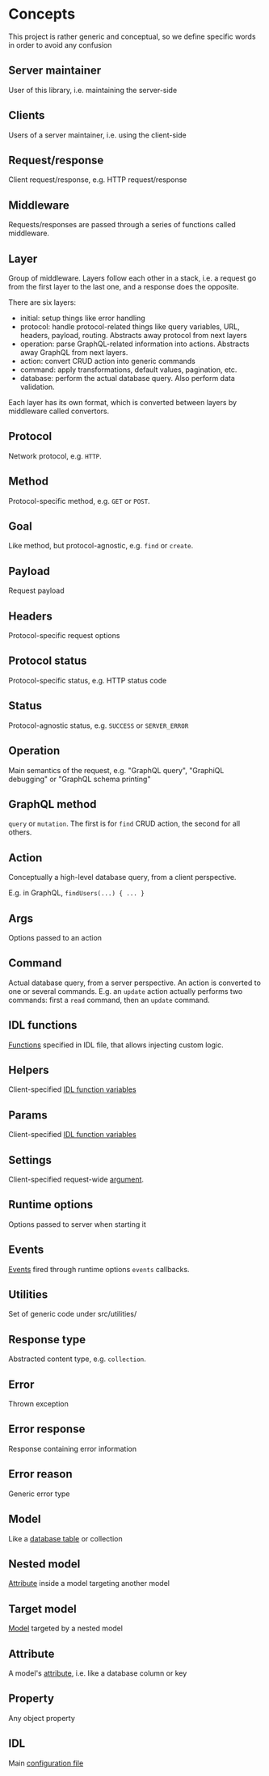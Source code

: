 # Concepts

This project is rather generic and conceptual, so we define specific words
in order to avoid any confusion

## Server maintainer

User of this library, i.e. maintaining the server-side

## Clients

Users of a server maintainer, i.e. using the client-side

## Request/response

Client request/response, e.g. HTTP request/response

## Middleware

Requests/responses are passed through a series of functions called middleware.

## Layer

Group of middleware. Layers follow each other in a stack, i.e. a request go
from the first layer to the last one, and a response does the opposite.

There are six layers:
  - initial: setup things like error handling
  - protocol: handle protocol-related things like query variables, URL, headers,
    payload, routing. Abstracts away protocol from next layers
  - operation: parse GraphQL-related information into actions.
    Abstracts away GraphQL from next layers.
  - action: convert CRUD action into generic commands
  - command: apply transformations, default values, pagination, etc.
  - database: perform the actual database query. Also perform data validation.

Each layer has its own format, which is converted between layers by middleware
called convertors.

## Protocol

Network protocol, e.g. `HTTP`.

## Method

Protocol-specific method, e.g. `GET` or `POST`.

## Goal

Like method, but protocol-agnostic, e.g. `find` or `create`.

## Payload

Request payload

## Headers

Protocol-specific request options

## Protocol status

Protocol-specific status, e.g. HTTP status code

## Status

Protocol-agnostic status, e.g. `SUCCESS` or `SERVER_ERROR`

## Operation

Main semantics of the request, e.g. "GraphQL query", "GraphiQL debugging" or
"GraphQL schema printing"

## GraphQL method

`query` or `mutation`. The first is for `find` CRUD action, the second for all
others.

## Action

Conceptually a high-level database query, from a client perspective.

E.g. in GraphQL, `findUsers(...) { ... }`

## Args

Options passed to an action

## Command

Actual database query, from a server perspective. An action is converted to
one or several commands. E.g. an `update` action actually performs two
commands: first a `read` command, then an `update` command.

## IDL functions

[Functions](functions.md) specified in IDL file, that allows injecting
custom logic.

## Helpers

Client-specified [IDL function variables](functions.md#idl-function-variables)

## Params

Client-specified [IDL function variables](functions.md#idl-function-variables)

## Settings

Client-specified request-wide [argument](settings.md).

## Runtime options

Options passed to server when starting it

## Events

[Events](events.md) fired through runtime options `events` callbacks.

## Utilities

Set of generic code under src/utilities/

## Response type

Abstracted content type, e.g. `collection`.

## Error

Thrown exception

## Error response

Response containing error information

## Error reason

Generic error type

## Model

Like a [database table](models.md) or collection

## Nested model

[Attribute](models.md#nested-models) inside a model targeting another model

## Target model

[Model](models.md#nested-models) targeted by a nested model

## Attribute

A model's [attribute](models.md#attributes.md),
i.e. like a database column or key

## Property

Any object property

## IDL

Main [configuration file](idl.md)
